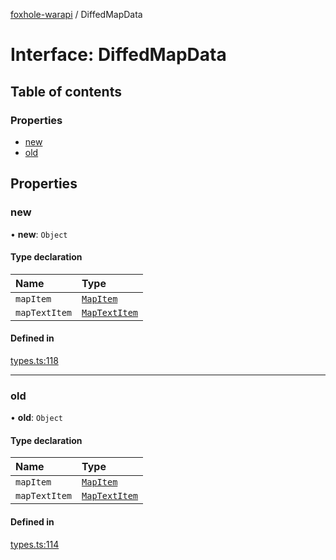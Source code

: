 [foxhole-warapi](../README.md) / DiffedMapData

# Interface: DiffedMapData

## Table of contents

### Properties

- [new](DiffedMapData.md#new)
- [old](DiffedMapData.md#old)

## Properties

### new

• **new**: `Object`

#### Type declaration

| Name | Type |
| :------ | :------ |
| `mapItem` | [`MapItem`](MapItem.md) |
| `mapTextItem` | [`MapTextItem`](MapTextItem.md) |

#### Defined in

[types.ts:118](https://github.com/art0rz/foxhole-warapi/blob/f01d4a6/src/types.ts#L118)

___

### old

• **old**: `Object`

#### Type declaration

| Name | Type |
| :------ | :------ |
| `mapItem` | [`MapItem`](MapItem.md) |
| `mapTextItem` | [`MapTextItem`](MapTextItem.md) |

#### Defined in

[types.ts:114](https://github.com/art0rz/foxhole-warapi/blob/f01d4a6/src/types.ts#L114)
